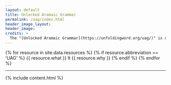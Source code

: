 ```yaml
---
layout: default
title: Unlocked Aramaic Grammar
permalink: /uag/index.html
header_image_layout:
header_image:
credits: >
  The "[Unlocked Aramaic Grammar](https://unfoldingword.org/uag/)" is designed by unfoldingWord and developed by the [Door43 World Missions Community](https://door43.org/). It is made available under a [Creative Commons Attribution-ShareAlike 4.0 International](https://creativecommons.org/licenses/by-sa/4.0/) license.
---
```


{% for resource in site.data.resources %}
 {% if resource.abbreviation == 'UAG' %}
  {{ resource.what }} It {{ resource.why }}
 {% endif %}
{% endfor %}

* * * * *

{% include content.html %}
